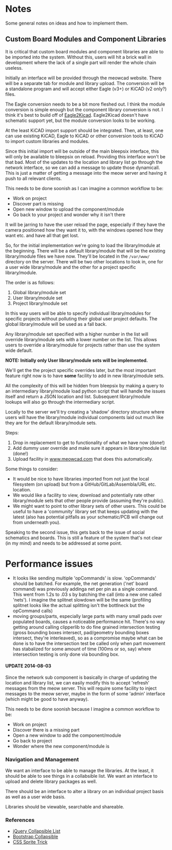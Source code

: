 Notes
=====


Some general notes on ideas and how to implement them.


Custom Board Modules and Component Libraries
--------------------------------------------

It is critical that custom board modules and component
libraries are able to be imported into the system.  Without
this, users will hit a brick wall in development where the
lack of a single part will render the whole chain useless.

Initially an interface will be provided through the meowcad
website.  There will be a separate tab for module and library
upload.  The conversion will be a standalone program and
will accept either Eagle (v3+) or KiCAD (v2 only?) files.

The Eagle conversion needs to be a bit more fleshed out.  I think
the module conversion is simple enough but the component library 
conversion is not.  I think it's best to build off of 
[Eagle2Kicad](https://github.com/DanChianucci/Eagle2Kicad).  Eagle2Kicad
doesn't have schematic support yet, but the module conversion looks
to be working.

At the least KiCAD import support should be integrated.  Then, at least,
one can use existing KiCAD, Eagle to KiCAD or other conversion tools to
KiCAD to import custom libraries and modules.

Since this initial import will be outside of the main bleepsix interface,
this will only be available to bleepsix on reload.  Providing this interface
won't be that bad.  Most of the updates to the location and library list
go through the network interface, so we can add a message to update those
dynamicall.  This is just a matter of getting a message into the
meow server and having it push to all relevant clients.

This needs to be done soonish as I can imagine a common workflow to be:
  - Work on project
  - Discover part is missing
  - Open new window to upload the component/module
  - Go back to your project and wonder why it isn't there

It will be jarring to have the user reload the page, especially if they
have the camera positioned how they want it to, with the windows opened
how they want etc. and have all that get lost.

So, for the initial implementation we're going to load the library/module
at the beginning.  There will be a default library/module that will be
the existing library/module files we have now.  They'll be located in 
the `/var/www/` directory on the server.  There will be two other locations
to look in, one for a user wide library/module and the other for a 
project specific library/module.

The order is as follows:

  1. Global library/module set
  2. User library/module set
  3. Project library/module set

In this way users will be able to specify individual library/modules for
specific projects without polluting their global user project defaults.  The
global library/module will be used as a fall back.

Any library/module set specified with a higher number in the list will override
library/module sets with a lower number on the list.
This allows users to override a library/module for projects rather than use the
system wide default.

**NOTE: Initially only User library/module sets will be implemented.**

We'll get the the project specific overrides later, but the most important
feature right now is to have **some** facility to add in new library/module
sets.

All the complexity of this will be hidden from bleepsix by making a query to 
an intermediary library/module load python script that will handle the issues
itself and return a JSON location and list.  Subsequent library/module lookups
will also go through the intermediary script.

Locally to the server we'll try creating a 'shadow' directory structure where
users will have the library/module individual components laid out much like
they are for the default library/module sets.

Steps:

  1. Drop in replacement to get to functionality of what we have now (done!)
  2. Add dummy user override and make sure it appears in library/module list (done!)
  3. Upload facility in www.meowcad.com that does this automatically.

Some things to consider:

  - It would be nice to have libraries imported from not just the local filesystem
    (on upload) but from a GitHub/GitLab/Assembla/URL etc. location.
  - We would like a facility to view, download and potentially rate other library/module sets
    that other people provide (assuming they're public).
  - We might want to point to other library sets of other users.  This could be useful
    to have a 'community' library set that keeps updating with the latest (also has
    potential pitfalls as your schematic/PCB will change out from underneath you).

Speaking to the second issue, this gets back to the issue of social schematics and boards.
This is still a feature of the system that's not clear (in my mind) and needs to be addressed
at some point.

Performance issues
==================

  - It looks like sending multiple 'opCommands' is slow.  'opCommands' should be
    batched.  For example, the net generation ('net' board command) was previously
    addinga net per pin as a single command.  This went from 1.2s to .03 s by batching
    the call (into a new one called 'nets').  I imagine the splitnet slowdown will
    be the same (profiling splitnet looks like the actual splitting isn't the bottlneck
    but the opCommand calls)
  - moving groups/parts, especially large parts with many small pads over populated boards,
    causes a noticeable performance hit.  There's no way getting around calling clipperlib
    to do fine grained intersection testing (gross bounding boxes intersect, pad/geometry
    bounding boxes intersect, they're interleaved), so as a compromise maybe what can be
    done is to have the intersection test be called only when part movement has stabalized
    for some amount of time (100ms or so, say) where intersection testing is only done via
    bounding box.
  

#### UPDATE 2014-08-03

Since the network sub component is basically in charge of updating the location and library list,
we can easily modify this to accept 'refresh' messages from the meow server.  This will require
some facility to inject messages to the meow server, maybe in the form of some 'admin' interface
(which might be good to have anyway).

This needs to be done soonish because I imagine a common workflow to be:

  - Work on project
  - Discover there is a missing part
  - Open a new window to add the component/module
  - Go back to project
  - Wonder where the new component/module is


### Navigation and Management


We want an interface to be able to manage the libraries.  At the least, it should be able to
see things in a collabsible list.  We want an interface to upload and delete library packages as well.

There should be an interface to alter a library on an individual project basis as well as a user
wide basis.

Libraries should be viewable, searchable and shareable.


### References

  - [jQuery Collapsible List](http://kaipi.me/demos/collapsible-list.html)
  - [Bootstrap Collapsible](http://getbootstrap.com/javascript/#collapse)
  - [CSS Sprite Trick](http://css-tricks.com/css-sprites/)


